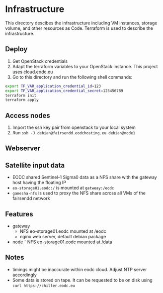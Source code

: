 # Infrastructure

This directory descibes the infrastructure including VM instances, storage volume, and other resources as Code.
Terraform is used to describe the infrastructure.

## Deploy

1. Get OpenStack credentials
2. Adapt the terraform variables to your OpenStack instance. This project uses cloud.eodc.eu
3. Go to this directory and run the following shell commands:

```sh
export TF_VAR_application_credential_id=123
export TF_VAR_application_credential_secret=123456789
terraform init
terraform apply
```

## Access nodes

1. Import the ssh key pair from openstack to your local system
2. Run `ssh -J debian@fairsendd.eodchosting.eu debian@node1`

## Webserver

## Satellite input data

- EODC shared Sentinel-1 Sigma0 data as a NFS share with the gateway host having the floating IP
- `eo-storage01.eodc:/` is mounted at `gatweay:/eodc`
- `ganesha-nfs` is used to proxy the NFS share across all VMs of the fairsendd network

## Features

- gateway
  - NFS eo-storage01.eodc mounted at /eodc
  - nginx web server, default debian package
- node
  ⁻ NFS eo-storage01.eodc mounted at /data

## Notes

- timings might be inaccurate within eodc cloud. Adjust NTP server accordingly
- Some data is stored on tape. It can be requested to be on disk using `curl https://chiller.eodc.eu`
